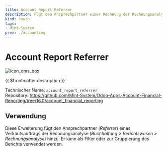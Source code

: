 ```yaml
---
title: Account Report Referrer
description: Fügt den Ansprechpartner einer Rechnung der Rechnungsanalyse hinzu. 
kind: howto
tags:
- Mint-System
prev: ./accounting
---
```

# Account Report Referrer
![icon_oms_box](../attachments/icons_odoo_mint_system.png)

{{ $frontmatter.description }}

Technischer Name: `account_report_referrer`\
Repository: <https://github.com/Mint-System/Odoo-Apps-Account-Financial-Reporting/tree/16.0/account_financial_reporting>

## Verwendung

Diese Erweiterung fügt den Ansprechpartner (*Referrer*) eines Verkaufsauftrags der Rechnungsanalyse (*Buchhaltung > Berichtswesen > Rechnungsanalyse*) hinzu. Er kann als Filter oder zur Gruppierung des Berichts verwendet werden.
